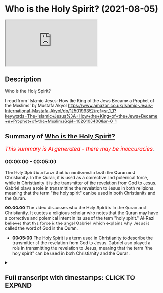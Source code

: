 # Who is the Holy Spirit? (2021-08-05)

<iframe loading='lazy' src='https://www.youtube.com/embed/VGd59ASK_VM'></iframe>

## Description

Who is the Holy Spirit?

I read from 'Islamic Jesus: How the King of the Jews Became a Prophet of the Muslims' by Mustafa Akyol https://www.amazon.co.uk/Islamic-Jesus-International-Mustafa-Akyol/dp/1250199352/ref=sr_1_1?keywords=The+Islamic+Jesus%3A+How+the+King+of+the+Jews+Became+a+Prophet+of+the+Muslims&qid=1626106408&sr=8-1

## Summary of [Who is the Holy Spirit?](https://www.youtube.com/watch?v=VGd59ASK_VM)


*<span style="color:red; font-size:125%">This summary is AI generated - there may be inaccuracies</span>. [](/)*

### <a onclick="modifyYTiframeseektime('0')">00:00:00</a> - <a onclick="modifyYTiframeseektime('300')">00:05:00</a>

The Holy Spirit is a force that is mentioned in both the Quran and Christianity. In the Quran, it is used as a corrective and polemical force, while in Christianity it is the transmitter of the revelation from God to Jesus. Gabriel plays a role in transmitting the revelation to Jesus in both religions, meaning that the term "the holy spirit" can be used in both Christianity and the Quran.

**<a onclick="modifyYTiframeseektime('0')">00:00:00</a>** The video discusses who the Holy Spirit is in the Quran and Christianity. It quotes a religious scholar who notes that the Quran may have a corrective and polemical intent in its use of the term "holy spirit." Al-Razi believes that this force is the angel Gabriel, which explains why Jesus is called the word of God in the Quran.
* **<a onclick="modifyYTiframeseektime('300')">00:05:00</a>** The Holy Spirit is a term used in Christianity to describe the transmitter of the revelation from God to Jesus. Gabriel also played a role in transmitting the revelation to Jesus, meaning that the term "the holy spirit" can be used in both Christianity and the Quran.

<details><summary><h2>Full transcript with timestamps: CLICK TO EXPAND</h2></summary>

<a onclick="modifyYTiframeseektime('1')">0:00:01</a> i just wanted to do a very brief  
<a onclick="modifyYTiframeseektime('3')">0:00:03</a> video on the holy spirit who or what  
<a onclick="modifyYTiframeseektime('6')">0:00:06</a> is the holy spirit in the quran and in  
<a onclick="modifyYTiframeseektime('10')">0:00:10</a> christianity just to read a very brief  
<a onclick="modifyYTiframeseektime('13')">0:00:13</a> extract from the islamic jesus by  
<a onclick="modifyYTiframeseektime('15')">0:00:15</a> akio he says on page 169  
<a onclick="modifyYTiframeseektime('18')">0:00:18</a> section entitled the holy spirit  
<a onclick="modifyYTiframeseektime('21')">0:00:21</a> christians who read the quran  
<a onclick="modifyYTiframeseektime('23')">0:00:23</a> may be repeatedly surprised to come  
<a onclick="modifyYTiframeseektime('26')">0:00:26</a> across some  
<a onclick="modifyYTiframeseektime('27')">0:00:27</a> familiar terms that have powerful  
<a onclick="modifyYTiframeseektime('30')">0:00:30</a> meanings  
<a onclick="modifyYTiframeseektime('30')">0:00:30</a> in their own theology one of these is  
<a onclick="modifyYTiframeseektime('33')">0:00:33</a> word of god  
<a onclick="modifyYTiframeseektime('35')">0:00:35</a> another is holy spirit or rook  
<a onclick="modifyYTiframeseektime('38')">0:00:38</a> al-qudoos in its arabic original  
<a onclick="modifyYTiframeseektime('41')">0:00:41</a> the term is used four times in the quran  
<a onclick="modifyYTiframeseektime('45')">0:00:45</a> three of which  
<a onclick="modifyYTiframeseektime('46')">0:00:46</a> are in direct relation to jesus  
<a onclick="modifyYTiframeseektime('49')">0:00:49</a> in all these three instances we read  
<a onclick="modifyYTiframeseektime('52')">0:00:52</a> that god  
<a onclick="modifyYTiframeseektime('52')">0:00:52</a> strengthened jesus with the holy spirit  
<a onclick="modifyYTiframeseektime('55')">0:00:55</a> and in one passage  
<a onclick="modifyYTiframeseektime('57')">0:00:57</a> chapter 2 verse 87 in the quran reading  
<a onclick="modifyYTiframeseektime('60')">0:01:00</a> from the  
<a onclick="modifyYTiframeseektime('60')">0:01:00</a> haleem translation it says we gave jesus  
<a onclick="modifyYTiframeseektime('64')">0:01:04</a> son of mary clear signs and strengthened  
<a onclick="modifyYTiframeseektime('68')">0:01:08</a> him  
<a onclick="modifyYTiframeseektime('68')">0:01:08</a> with the holy spirit and in this  
<a onclick="modifyYTiframeseektime('71')">0:01:11</a> translation  
<a onclick="modifyYTiframeseektime('72')">0:01:12</a> which i've highlighted was holy spirit  
<a onclick="modifyYTiframeseektime('74')">0:01:14</a> have a lower cage  
<a onclick="modifyYTiframeseektime('75')">0:01:15</a> case h and a lower s for spirit so it's  
<a onclick="modifyYTiframeseektime('79')">0:01:19</a> not like  
<a onclick="modifyYTiframeseektime('80')">0:01:20</a> holy spirit with capital letters uh  
<a onclick="modifyYTiframeseektime('84')">0:01:24</a> in the fourth instance however in the  
<a onclick="modifyYTiframeseektime('86')">0:01:26</a> quran  
<a onclick="modifyYTiframeseektime('87')">0:01:27</a> holy spirit appears in the context not  
<a onclick="modifyYTiframeseektime('90')">0:01:30</a> of jesus  
<a onclick="modifyYTiframeseektime('91')">0:01:31</a> but of the prophet muhammad we hear him  
<a onclick="modifyYTiframeseektime('94')">0:01:34</a> saying apparently  
<a onclick="modifyYTiframeseektime('95')">0:01:35</a> in reference to the quran quote the holy  
<a onclick="modifyYTiframeseektime('98')">0:01:38</a> spirit  
<a onclick="modifyYTiframeseektime('99')">0:01:39</a> has brought it down from your lord  
<a onclick="modifyYTiframeseektime('102')">0:01:42</a> with truth that surah 16  
<a onclick="modifyYTiframeseektime('106')">0:01:46</a> 102. the holy spirit has brought it down  
<a onclick="modifyYTiframeseektime('109')">0:01:49</a> that's the quran  
<a onclick="modifyYTiframeseektime('110')">0:01:50</a> from your lord with truth so the holy  
<a onclick="modifyYTiframeseektime('114')">0:01:54</a> spirit  
<a onclick="modifyYTiframeseektime('115')">0:01:55</a> is an agent in the quran that both  
<a onclick="modifyYTiframeseektime('117')">0:01:57</a> strengthened jesus  
<a onclick="modifyYTiframeseektime('119')">0:01:59</a> and also brought down the quran hence  
<a onclick="modifyYTiframeseektime('122')">0:02:02</a> most  
<a onclick="modifyYTiframeseektime('123')">0:02:03</a> muslim commentators identify this force  
<a onclick="modifyYTiframeseektime('126')">0:02:06</a> as the  
<a onclick="modifyYTiframeseektime('126')">0:02:06</a> angel gabriel so this is who  
<a onclick="modifyYTiframeseektime('130')">0:02:10</a> the holy spirit is in the quran it's the  
<a onclick="modifyYTiframeseektime('132')">0:02:12</a> angel  
<a onclick="modifyYTiframeseektime('133')">0:02:13</a> the angel gabriel himself of course the  
<a onclick="modifyYTiframeseektime('136')">0:02:16</a> term has a completely different meaning  
<a onclick="modifyYTiframeseektime('139')">0:02:19</a> in christianity where the holy spirit is  
<a onclick="modifyYTiframeseektime('141')">0:02:21</a> conceived  
<a onclick="modifyYTiframeseektime('142')">0:02:22</a> as the third person of the trinity so  
<a onclick="modifyYTiframeseektime('144')">0:02:24</a> you get the god the father  
<a onclick="modifyYTiframeseektime('145')">0:02:25</a> god the son and god the holy spirit so  
<a onclick="modifyYTiframeseektime('148')">0:02:28</a> the holy spirit is just god basically in  
<a onclick="modifyYTiframeseektime('150')">0:02:30</a> one of his  
<a onclick="modifyYTiframeseektime('151')">0:02:31</a> persona naturally that is not what the  
<a onclick="modifyYTiframeseektime('154')">0:02:34</a> quran means in fact as  
<a onclick="modifyYTiframeseektime('156')">0:02:36</a> a scholar noted one might see a  
<a onclick="modifyYTiframeseektime('159')">0:02:39</a> corrective  
<a onclick="modifyYTiframeseektime('160')">0:02:40</a> even a polemical intent in the quran's  
<a onclick="modifyYTiframeseektime('164')">0:02:44</a> use  
<a onclick="modifyYTiframeseektime('164')">0:02:44</a> of this phrase now that quote  
<a onclick="modifyYTiframeseektime('168')">0:02:48</a> comes from the encyclopedia of the quran  
<a onclick="modifyYTiframeseektime('171')">0:02:51</a> and the author is sydney  
<a onclick="modifyYTiframeseektime('173')">0:02:53</a> h griffith who is a very distinguished  
<a onclick="modifyYTiframeseektime('175')">0:02:55</a> american  
<a onclick="modifyYTiframeseektime('176')">0:02:56</a> professor expert on various  
<a onclick="modifyYTiframeseektime('179')">0:02:59</a> early islamic history and chronic  
<a onclick="modifyYTiframeseektime('181')">0:03:01</a> interpretation  
<a onclick="modifyYTiframeseektime('182')">0:03:02</a> and that's in his article holy spirit  
<a onclick="modifyYTiframeseektime('185')">0:03:05</a> page  
<a onclick="modifyYTiframeseektime('185')">0:03:05</a> four four three i'm gonna be that again  
<a onclick="modifyYTiframeseektime('188')">0:03:08</a> that sentence because i think i i  
<a onclick="modifyYTiframeseektime('189')">0:03:09</a> personally find this  
<a onclick="modifyYTiframeseektime('191')">0:03:11</a> very convincing one might see  
<a onclick="modifyYTiframeseektime('194')">0:03:14</a> a corrective even a polemical intent  
<a onclick="modifyYTiframeseektime('198')">0:03:18</a> in the quran's use of the phrase so  
<a onclick="modifyYTiframeseektime('201')">0:03:21</a> like in many instances in my view the  
<a onclick="modifyYTiframeseektime('203')">0:03:23</a> quran is  
<a onclick="modifyYTiframeseektime('205')">0:03:25</a> correcting and polemicizing against  
<a onclick="modifyYTiframeseektime('208')">0:03:28</a> certain  
<a onclick="modifyYTiframeseektime('208')">0:03:28</a> christian theological terms for example  
<a onclick="modifyYTiframeseektime('211')">0:03:31</a> son of god  
<a onclick="modifyYTiframeseektime('212')">0:03:32</a> or jesus being divine and or jesus or  
<a onclick="modifyYTiframeseektime('214')">0:03:34</a> god having a son and so on it  
<a onclick="modifyYTiframeseektime('217')">0:03:37</a> it really is uh critiquing those views  
<a onclick="modifyYTiframeseektime('221')">0:03:41</a> so to continue this book yes there is a  
<a onclick="modifyYTiframeseektime('223')">0:03:43</a> holy spirit the polemic implies  
<a onclick="modifyYTiframeseektime('226')">0:03:46</a> but it is not a part of a triune god  
<a onclick="modifyYTiframeseektime('229')">0:03:49</a> it is only the angel gabriel  
<a onclick="modifyYTiframeseektime('232')">0:03:52</a> so the confusion that some christians  
<a onclick="modifyYTiframeseektime('234')">0:03:54</a> might feel and reading about the holy  
<a onclick="modifyYTiframeseektime('236')">0:03:56</a> spirit is clear here clarified  
<a onclick="modifyYTiframeseektime('238')">0:03:58</a> and indeed the context in the quran  
<a onclick="modifyYTiframeseektime('239')">0:03:59</a> overall makes it clear  
<a onclick="modifyYTiframeseektime('241')">0:04:01</a> what is being spoken of here an angel  
<a onclick="modifyYTiframeseektime('244')">0:04:04</a> yet what does the quran exactly mean  
<a onclick="modifyYTiframeseektime('247')">0:04:07</a> by emphasizing that the holy spirit  
<a onclick="modifyYTiframeseektime('250')">0:04:10</a> strengthened  
<a onclick="modifyYTiframeseektime('251')">0:04:11</a> jesus gabriel is believed to have  
<a onclick="modifyYTiframeseektime('254')">0:04:14</a> occasionally  
<a onclick="modifyYTiframeseektime('255')">0:04:15</a> had occasional encounters with the  
<a onclick="modifyYTiframeseektime('256')">0:04:16</a> prophet muhammad as well  
<a onclick="modifyYTiframeseektime('258')">0:04:18</a> to reveal to him verses of the quran  
<a onclick="modifyYTiframeseektime('262')">0:04:22</a> but the quran does not state that  
<a onclick="modifyYTiframeseektime('265')">0:04:25</a> gabriel  
<a onclick="modifyYTiframeseektime('265')">0:04:25</a> strengthened muhammad or any other  
<a onclick="modifyYTiframeseektime('268')">0:04:28</a> prophet  
<a onclick="modifyYTiframeseektime('270')">0:04:30</a> that is why al-razi who's a very famous  
<a onclick="modifyYTiframeseektime('273')">0:04:33</a> islamic writer and scholar from the  
<a onclick="modifyYTiframeseektime('276')">0:04:36</a> medieval period  
<a onclick="modifyYTiframeseektime('277')">0:04:37</a> he offered the possibility that quote  
<a onclick="modifyYTiframeseektime('280')">0:04:40</a> god  
<a onclick="modifyYTiframeseektime('280')">0:04:40</a> commanded gabriel to be with jesus in  
<a onclick="modifyYTiframeseektime('284')">0:04:44</a> all his circumstances god commanded  
<a onclick="modifyYTiframeseektime('286')">0:04:46</a> gabriel to be with jesus  
<a onclick="modifyYTiframeseektime('288')">0:04:48</a> in all his circumstances this can also  
<a onclick="modifyYTiframeseektime('292')">0:04:52</a> be a way of understanding how  
<a onclick="modifyYTiframeseektime('294')">0:04:54</a> jesus could be the word of god as he is  
<a onclick="modifyYTiframeseektime('297')">0:04:57</a> termed in the quran  
<a onclick="modifyYTiframeseektime('299')">0:04:59</a> in the sense of always speaking the  
<a onclick="modifyYTiframeseektime('302')">0:05:02</a> words of god  
<a onclick="modifyYTiframeseektime('303')">0:05:03</a> the transmitter of the revelation was  
<a onclick="modifyYTiframeseektime('306')">0:05:06</a> with him  
<a onclick="modifyYTiframeseektime('306')">0:05:06</a> all the time so jesus could be the word  
<a onclick="modifyYTiframeseektime('310')">0:05:10</a> of god  
<a onclick="modifyYTiframeseektime('310')">0:05:10</a> in the sense that he was always speaking  
<a onclick="modifyYTiframeseektime('312')">0:05:12</a> the words  
<a onclick="modifyYTiframeseektime('313')">0:05:13</a> of god the transmitter of revelation was  
<a onclick="modifyYTiframeseektime('316')">0:05:16</a> with him  
<a onclick="modifyYTiframeseektime('316')">0:05:16</a> gabriel all the time so  
<a onclick="modifyYTiframeseektime('320')">0:05:20</a> that's very brief um survey of the  
<a onclick="modifyYTiframeseektime('322')">0:05:22</a> question but i think it nicely sums up  
<a onclick="modifyYTiframeseektime('324')">0:05:24</a> the difference  
<a onclick="modifyYTiframeseektime('325')">0:05:25</a> of use of this very similar term in  
<a onclick="modifyYTiframeseektime('328')">0:05:28</a> christian theology  
<a onclick="modifyYTiframeseektime('329')">0:05:29</a> and in the quran i hope that was of some  
<a onclick="modifyYTiframeseektime('331')">0:05:31</a> use  
<a onclick="modifyYTiframeseektime('332')">0:05:32</a> until next time  

</details>
